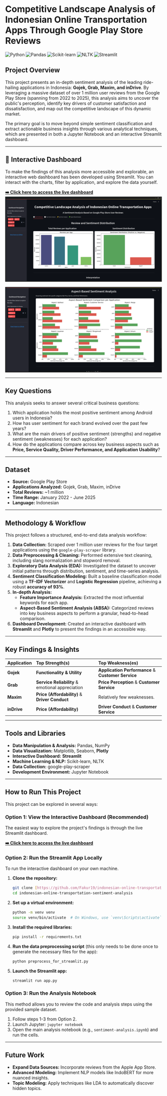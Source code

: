 # Competitive Landscape Analysis of Indonesian Online Transportation Apps Through Google Play Store Reviews

![Python](https://img.shields.io/badge/Python-3.13%2B-blue.svg)
![Pandas](https://img.shields.io/badge/Pandas-2.0%2B-lightgrey.svg)
![Scikit-learn](https://img.shields.io/badge/Scikit--learn-F7931A.svg?style=flat&logo=scikit-learn&logoColor=white) 
![NLTK](https://img.shields.io/badge/NLTK-2C5C8A.svg?style=flat&logo=nltk&logoColor=white)
![Streamlit](https://img.shields.io/badge/Streamlit-1.30%2B-red.svg)

## Project Overview

This project presents an in-depth sentiment analysis of the leading ride-hailing applications in Indonesia: **Gojek, Grab, Maxim, and inDrive**. By leveraging a massive dataset of over 1 million user reviews from the Google Play Store (spanning from 2022 to 2025), this analysis aims to uncover the public's perception, identify key drivers of customer satisfaction and dissatisfaction, and map out the competitive landscape of this dynamic market.

The primary goal is to move beyond simple sentiment classification and extract actionable business insights through various analytical techniques, which are presented in both a Jupyter Notebook and an interactive Streamlit dashboard.

---

## 🚀 Interactive Dashboard

To make the findings of this analysis more accessible and explorable, an interactive web dashboard has been developed using Streamlit. You can interact with the charts, filter by application, and explore the data yourself.

**[➡️ Click here to access the live dashboard](https://indonesian-online-transportation.streamlit.app/)**
![alt text](img/ss.png)

![Dashboard Preview](img/ss2.png) 

---

## Key Questions

This analysis seeks to answer several critical business questions:
1.  Which application holds the most positive sentiment among Android users in Indonesia?
2.  How has user sentiment for each brand evolved over the past few years?
3.  What are the main drivers of positive sentiment (strengths) and negative sentiment (weaknesses) for each application?
4.  How do the applications compare across key business aspects such as **Price, Service Quality, Driver Performance, and Application Usability**?

---

## Dataset

* **Source:** Google Play Store
* **Applications Analyzed:** Gojek, Grab, Maxim, inDrive
* **Total Reviews:** ~1 million
* **Time Range:** January 2022 - June 2025
* **Language:** Indonesian

---

## Methodology & Workflow

This project follows a structured, end-to-end data analysis workflow:

1.  **Data Collection:** Scraped over 1 million user reviews for the four target applications using the `google-play-scraper` library.
2.  **Data Preprocessing & Cleaning:** Performed extensive text cleaning, including slang normalization and stopword removal.
3.  **Exploratory Data Analysis (EDA):** Investigated the dataset to uncover initial patterns through distribution, sentiment, and time-series analysis.
4.  **Sentiment Classification Modeling:** Built a baseline classification model using a **TF-IDF Vectorizer** and **Logistic Regression** pipeline, achieving a robust **accuracy of 93%**.
5.  **In-depth Analysis:**
    * **Feature Importance Analysis:** Extracted the most influential keywords for each app.
    * **Aspect-Based Sentiment Analysis (ABSA):** Categorized reviews into key business aspects to perform a granular, head-to-head comparison.
6.  **Dashboard Development:** Created an interactive dashboard with **Streamlit** and **Plotly** to present the findings in an accessible way.

---

## Key Findings & Insights

| Application | Top Strength(s) | Top Weakness(es) |
| :--- | :--- | :--- |
| **Gojek** | **Functionality & Utility** | **Application Performance** & **Customer Service** |
| **Grab** | **Service Reliability** & emotional appreciation | **Price Perception** & **Customer Service** |
| **Maxim** | **Price (Affordability)** & **Driver Conduct** | Relatively few weaknesses. |
| **inDrive** | **Price (Affordability)** | **Driver Conduct** & **Customer Service** |

---

## Tools and Libraries

* **Data Manipulation & Analysis:** Pandas, NumPy
* **Data Visualization:** Matplotlib, Seaborn, **Plotly**
* **Interactive Dashboard:** **Streamlit**
* **Machine Learning & NLP:** Scikit-learn, NLTK
* **Data Collection:** google-play-scraper
* **Development Environment:** Jupyter Notebook

---

## How to Run This Project

This project can be explored in several ways:

### Option 1: View the Interactive Dashboard (Recommended)
The easiest way to explore the project's findings is through the live Streamlit dashboard.

**[➡️ Click here to access the live dashboard](https://indonesian-online-transportation.streamlit.app/)**


### Option 2: Run the Streamlit App Locally
To run the interactive dashboard on your own machine.

1.  **Clone the repository:**
    ```bash
    git clone [https://github.com/Fakur19/indonesian-online-transportation-sentiment-analysis.git](https://github.com/Fakur19/indonesian-online-transportation-sentiment-analysis.git)
    cd indonesian-online-transportation-sentiment-analysis
    ```
2.  **Set up a virtual environment:**
    ```bash
    python -m venv venv
    source venv/bin/activate  # On Windows, use `venv\Scripts\activate`
    ```
3.  **Install the required libraries:**
    ```bash
    pip install -r requirements.txt
    ```
4.  **Run the data preprocessing script** (this only needs to be done once to generate the necessary files for the app):
    ```bash
    python preprocess_for_streamlit.py
    ```
5.  **Launch the Streamlit app:**
    ```bash
    streamlit run app.py
    ```

### Option 3: Run the Analysis Notebook
This method allows you to review the code and analysis steps using the provided sample dataset.

1.  Follow steps 1-3 from Option 2.
2.  Launch Jupyter: `jupyter notebook`
3.  Open the main analysis notebook (e.g., `sentiment-analysis.ipynb`) and run the cells.

---

## Future Work

-   **Expand Data Sources:** Incorporate reviews from the Apple App Store.
-   **Advanced Modeling:** Implement NLP models like IndoBERT for more nuanced insights.
-   **Topic Modeling:** Apply techniques like LDA to automatically discover hidden topics.

